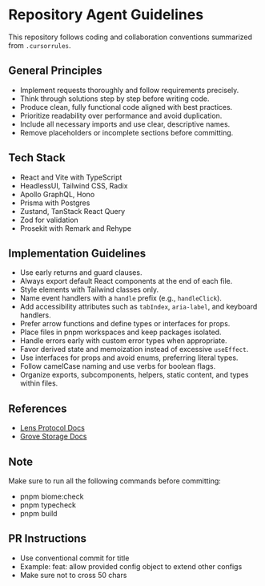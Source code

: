 # Repository Agent Guidelines

This repository follows coding and collaboration conventions summarized from `.cursorrules`.

## General Principles

- Implement requests thoroughly and follow requirements precisely.
- Think through solutions step by step before writing code.
- Produce clean, fully functional code aligned with best practices.
- Prioritize readability over performance and avoid duplication.
- Include all necessary imports and use clear, descriptive names.
- Remove placeholders or incomplete sections before committing.

## Tech Stack

- React and Vite with TypeScript
- HeadlessUI, Tailwind CSS, Radix
- Apollo GraphQL, Hono
- Prisma with Postgres
- Zustand, TanStack React Query
- Zod for validation
- Prosekit with Remark and Rehype

## Implementation Guidelines

- Use early returns and guard clauses.
- Always export default React components at the end of each file.
- Style elements with Tailwind classes only.
- Name event handlers with a `handle` prefix (e.g., `handleClick`).
- Add accessibility attributes such as `tabIndex`, `aria-label`, and keyboard handlers.
- Prefer arrow functions and define types or interfaces for props.
- Place files in pnpm workspaces and keep packages isolated.
- Handle errors early with custom error types when appropriate.
- Favor derived state and memoization instead of excessive `useEffect`.
- Use interfaces for props and avoid enums, preferring literal types.
- Follow camelCase naming and use verbs for boolean flags.
- Organize exports, subcomponents, helpers, static content, and types within files.

## References

- [Lens Protocol Docs](https://lens.xyz/docs/protocol)
- [Grove Storage Docs](https://lens.xyz/docs/storage)

## Note

Make sure to run all the following commands before committing:

- pnpm biome:check
- pnpm typecheck
- pnpm build

## PR Instructions

- Use conventional commit for title
- Example: feat: allow provided config object to extend other configs
- Make sure not to cross 50 chars

